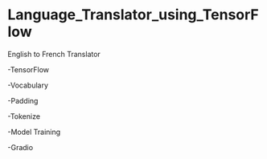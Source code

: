 # Language_Translator_using_TensorFlow

English to French Translator

-TensorFlow

-Vocabulary

-Padding

-Tokenize

-Model Training

-Gradio
